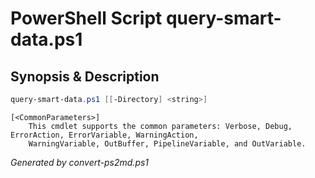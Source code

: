 # PowerShell Script query-smart-data.ps1

## Synopsis & Description
```powershell
query-smart-data.ps1 [[-Directory] <string>]

```

```
[<CommonParameters>]
    This cmdlet supports the common parameters: Verbose, Debug, ErrorAction, ErrorVariable, WarningAction, 
    WarningVariable, OutBuffer, PipelineVariable, and OutVariable.
```

*Generated by convert-ps2md.ps1*
